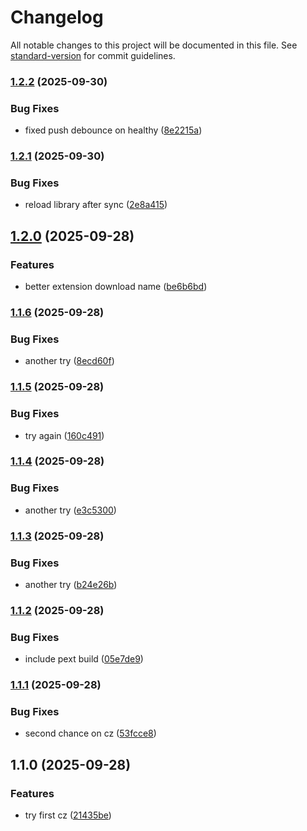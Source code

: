 # Changelog

All notable changes to this project will be documented in this file. See [standard-version](https://github.com/conventional-changelog/standard-version) for commit guidelines.

### [1.2.2](https://github.com/Zukzuk/playnite-viewer/compare/v1.2.0...v1.2.2) (2025-09-30)


### Bug Fixes

* fixed push debounce on healthy ([8e2215a](https://github.com/Zukzuk/playnite-viewer/commit/8e2215acc087ead9c9c515f395b2efe9ed60d1cc))

### [1.2.1](https://github.com/zukzuk/playnite-viewer/compare/v1.1.6...v1.2.1) (2025-09-30)


### Bug Fixes

* reload library after sync ([2e8a415](https://github.com/zukzuk/playnite-viewer/commit/2e8a4158ebd4abd5668552ddd4b43fb481fd6bea))

## [1.2.0](https://github.com/Zukzuk/playnite-viewer/compare/v1.1.5...v1.2.0) (2025-09-28)


### Features

* better extension download name ([be6b6bd](https://github.com/Zukzuk/playnite-viewer/commit/be6b6bd61680871d59e91a0633aa45691fb00005))

### [1.1.6](https://github.com/Zukzuk/playnite-viewer/compare/v1.1.5...v1.1.6) (2025-09-28)


### Bug Fixes

* another try ([8ecd60f](https://github.com/Zukzuk/playnite-viewer/commit/8ecd60f12290395510882ae7e73041fa030414a9))

### [1.1.5](https://github.com/Zukzuk/playnite-viewer/compare/v1.1.4...v1.1.5) (2025-09-28)


### Bug Fixes

* try again ([160c491](https://github.com/Zukzuk/playnite-viewer/commit/160c4911e924a97de95691f9621525af2065e2b0))

### [1.1.4](https://github.com/Zukzuk/playnite-viewer/compare/v1.1.3...v1.1.4) (2025-09-28)


### Bug Fixes

* another try ([e3c5300](https://github.com/Zukzuk/playnite-viewer/commit/e3c530043b85cc0b148858678842c0415c512c26))

### [1.1.3](https://github.com/Zukzuk/playnite-viewer/compare/v1.1.2...v1.1.3) (2025-09-28)


### Bug Fixes

* another try ([b24e26b](https://github.com/Zukzuk/playnite-viewer/commit/b24e26bd53043a75091963affb858d3df63bba10))

### [1.1.2](https://github.com/Zukzuk/playnite-viewer/compare/v1.1.1...v1.1.2) (2025-09-28)


### Bug Fixes

* include pext build ([05e7de9](https://github.com/Zukzuk/playnite-viewer/commit/05e7de9f67f8c4f22cab4d9453dd408ac03f669b))

### [1.1.1](https://github.com/Zukzuk/playnite-viewer/compare/v1.1.0...v1.1.1) (2025-09-28)


### Bug Fixes

* second chance on cz ([53fcce8](https://github.com/Zukzuk/playnite-viewer/commit/53fcce89f7b025d274e7747e240dff7673a94531))

## 1.1.0 (2025-09-28)


### Features

* try first cz ([21435be](https://github.com/Zukzuk/playnite-viewer/commit/21435bea3e208d1bd180240d4afa5c5288915fd3))
